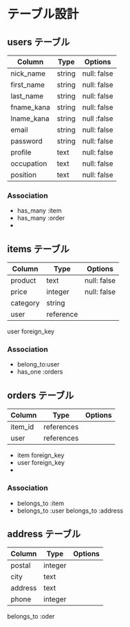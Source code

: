 # テーブル設計

## users テーブル

| Column   | Type   | Options     |
| -------- | ------ | ----------- |
| nick_name| string | null: false |
|first_name| string | null: false |
|last_name | string | null: false |
|fname_kana| string | null: false |
|lname_kana| string | null :false |
| email    | string | null: false            |
| password | string | null: false            |
| profile  | text   | null: false            |
|occupation| text   | null: false            |
| position | text   | null: false            |




### Association
- has_many :item
- has_many :order
- 
  

## items テーブル

| Column     | Type   | Options     |
| ------     | ------ | ----------- |
| product    | text   | null: false |
| price      | integer| null: false |             |
| category   | string |             |
|user        | reference            |

user foreign_key

### Association

- belong_to:user
- has_one :orders

   

## orders テーブル

| Column   | Type       | Options                        |
| -------  | ---------- | ------------------------------ |
| item_id  | references |                                |
| user     | references |                                |

* item    foreign_key
* user    foreign_key
*

### Association

- belongs_to :item
- belongs_to :user
  belongs_to :address

## address テーブル
| Column   | Type       | Options                        |
| -------  | ---------- | ------------------------------ |
| postal   | integer    |                                |
| city     | text       |                                |
| address  | text       |                                |
| phone    | integer    |                                |


 
 belongs_to :oder
